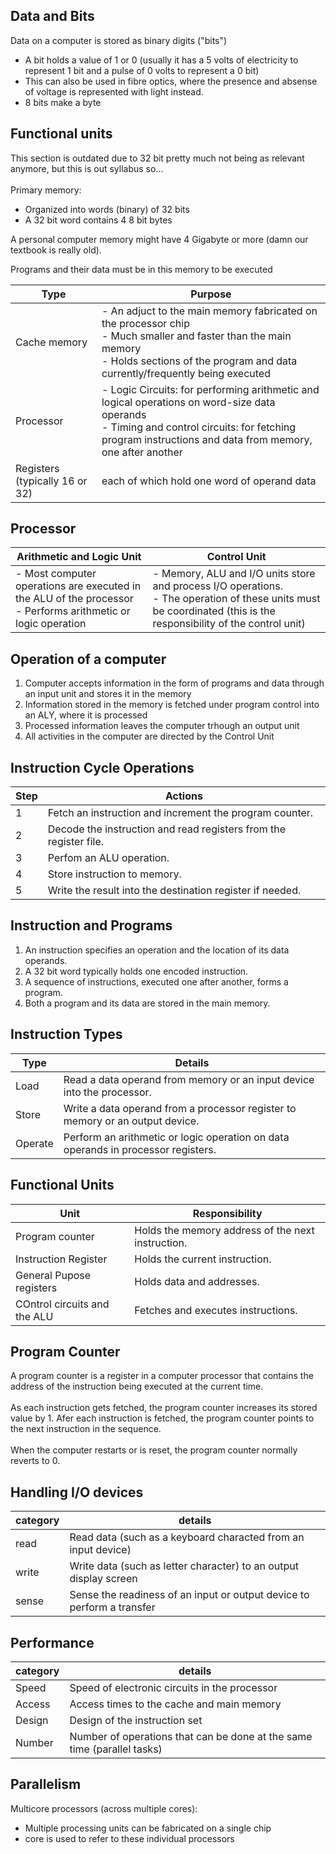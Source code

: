 ## Data and Bits
Data on a computer is stored as binary digits ("bits")
- A bit holds a value of 1 or 0 (usually it has a 5 volts of electricity to represent 1 bit and a pulse of 0 volts to represent a 0 bit)
- This can also be used in fibre optics, where the presence and absense of voltage is represented with light instead.
- 8 bits make a byte

## Functional units
This section is outdated due to 32 bit pretty much not being as relevant anymore, but this is out syllabus so...<br><br>
Primary memory:
- Organized into words (binary) of 32 bits
- A 32 bit word contains 4 8 bit bytes

A personal computer memory might have 4 Gigabyte or more (damn our textbook is really old).

Programs and their data must be in this memory to be executed

| Type | Purpose |
|---|---|
| Cache memory | - An adjuct to the main memory fabricated on the processor chip<br>- Much smaller and faster than the main memory<br>- Holds sections of the program and data currently/frequently being executed |
| Processor | - Logic Circuits: for performing arithmetic and logical operations on word-size data operands<br>- Timing and control circuits: for fetching program instructions and data from memory, one after another |
| Registers (typically 16 or 32) | each of which hold one word of operand data |

## Processor
| Arithmetic and Logic Unit | Control Unit |
|---|---|
| - Most computer operations are executed in the ALU of the processor<br>- Performs arithmetic or logic operation | - Memory, ALU and I/O units store and process I/O operations.<br>- The operation of these units must be coordinated (this is the responsibility of the control unit) |

## Operation of a computer
1) Computer accepts information in the form of programs and data through an input unit and stores it in the memory
2) Information stored in the memory is fetched under program control into an ALY, where it is processed
3) Processed information leaves the computer trhough an output unit
4) All activities in the computer are directed by the Control Unit

## Instruction Cycle Operations
| Step | Actions |
|---|---|
| 1 | Fetch an instruction and increment the program counter. |
| 2 | Decode the instruction and read registers from the register file. |
| 3 | Perfom an ALU operation. |
| 4 | Store instruction to memory. |
| 5 | Write the result into the destination register if needed. |

## Instruction and Programs
1) An instruction specifies an operation and the location of its data operands.
2) A 32 bit word typically holds one encoded instruction.
3) A sequence of instructions, executed one after another, forms a program.
4) Both a program and its data are stored in the main memory.

## Instruction Types
| Type | Details |
|---|---|
| Load | Read a data operand from memory or an input device into the processor. |
| Store | Write a data operand from a processor register to memory or an output device. |
| Operate | Perform an arithmetic or logic operation on data operands in processor registers. |

## Functional Units
| Unit | Responsibility |
|---|---|
| Program counter | Holds the memory address of the next instruction. |
| Instruction Register | Holds the current instruction. |
| General Pupose registers | Holds data and addresses. |
| COntrol circuits and the ALU | Fetches and executes instructions. |

## Program Counter
A program counter is a register in a computer processor that contains the address of the instruction being executed at the current time.<br><br>
As each instruction gets fetched, the program counter increases its stored value by 1. Afer each instruction is fetched, the program counter points to the next instruction in the sequence.<br><br>
When the computer restarts or is reset, the program counter normally reverts to 0.

## Handling I/O devices
| category | details |
|---|---|
| read | Read data (such as a keyboard characted from an input device) |
| write | Write data (such as letter character) to an output display screen |
| sense | Sense the readiness of an input or output device to perform a transfer |

## Performance
| category | details |
|---|---|
| Speed | Speed of electronic circuits in the processor |
| Access | Access times to the cache and main memory |
| Design | Design of the instruction set |
| Number | Number of operations that can be done at the same time (parallel tasks) |

## Parallelism
Multicore processors (across multiple cores):
- Multiple processing units can be fabricated on a single chip
- core is used to refer to these individual processors